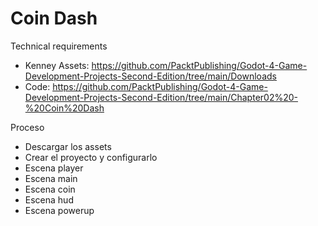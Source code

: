 
# Coin Dash

Technical requirements
* Kenney Assets: https://github.com/PacktPublishing/Godot-4-Game-Development-Projects-Second-Edition/tree/main/Downloads
* Code: https://github.com/PacktPublishing/Godot-4-Game-Development-Projects-Second-Edition/tree/main/Chapter02%20-%20Coin%20Dash

Proceso
* Descargar los assets
* Crear el proyecto y configurarlo
* Escena player
* Escena main
* Escena coin
* Escena hud
* Escena powerup
